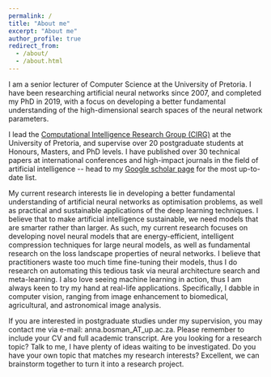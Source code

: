 ```yaml
---
permalink: /
title: "About me"
excerpt: "About me"
author_profile: true
redirect_from: 
  - /about/
  - /about.html
---
```


I am a senior lecturer of Computer Science at the University of Pretoria. I have been researching artificial neural networks since 2007, and completed my PhD in 2019, with a focus on developing a better fundamental understanding of the high-dimensional search spaces of the neural network parameters.

I lead the [Computational Intelligence Research Group (CIRG)](https://cirg.cs.up.ac.za/) at the University of Pretoria, and supervise over 20 postgraduate students at Honours, Masters, and PhD levels. I have published over 30 technical papers at international conferences and high-impact journals in the field of artificial intelligence -- head to my [Google scholar page](https://scholar.google.co.za/citations?user=nGQ-E9kAAAAJ&hl=en) for the most up-to-date list.

My current research interests lie in developing a better fundamental understanding of artificial neural networks as optimisation problems, as well as practical and sustainable applications of the deep learning techniques. I believe that to make artificial intelligence sustainable, we need models that are smarter rather than larger. As such, my current research focuses on developing novel neural models that are energy-efficient, intelligent compression techniques for large neural models, as well as fundamental research on the loss landscape properties of neural networks. I believe that practitioners waste too much time fine-tuning their models, thus I do research on automating this tedious task via neural architecture search and meta-learning. I also love seeing machine learning in action, thus I am always keen to try my hand at real-life applications. Specifically, I dabble in computer vision, ranging from image enhancement to biomedical, agricultural, and astronomical image analysis.

If you are interested in postgraduate studies under my supervision, you may contact me via e-mail: anna.bosman_AT_up.ac.za. Please remember to include your CV and full academic transcript. Are you looking for a research topic? Talk to me, I have plenty of ideas waiting to be investigated. Do you have your own topic that matches my research interests? Excellent, we can brainstorm together to turn it into a research project.
